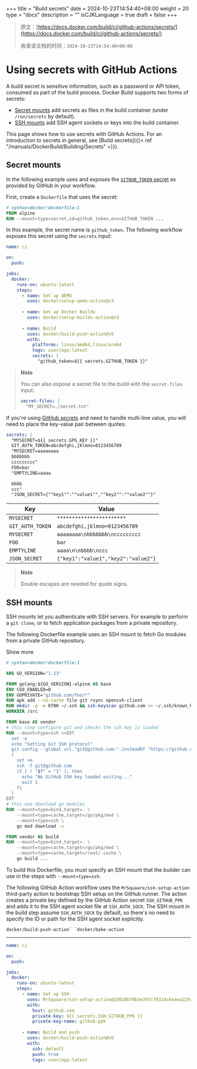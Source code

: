 +++
title = "Build secrets"
date = 2024-10-23T14:54:40+08:00
weight = 20
type = "docs"
description = ""
isCJKLanguage = true
draft = false
+++

> 原文：[https://docs.docker.com/build/ci/github-actions/secrets/](https://docs.docker.com/build/ci/github-actions/secrets/)
>
> 收录该文档的时间：`2024-10-23T14:54:40+08:00`

# Using secrets with GitHub Actions

A build secret is sensitive information, such as a password or API token, consumed as part of the build process. Docker Build supports two forms of secrets:

- [Secret mounts](https://docs.docker.com/build/ci/github-actions/secrets/#secret-mounts) add secrets as files in the build container (under `/run/secrets` by default).
- [SSH mounts](https://docs.docker.com/build/ci/github-actions/secrets/#ssh-mounts) add SSH agent sockets or keys into the build container.

This page shows how to use secrets with GitHub Actions. For an introduction to secrets in general, see [Build secrets]({{< ref "/manuals/DockerBuild/Building/Secrets" >}}).

## Secret mounts

In the following example uses and exposes the [`GITHUB_TOKEN` secret](https://docs.github.com/en/actions/security-guides/automatic-token-authentication#about-the-github_token-secret) as provided by GitHub in your workflow.

First, create a `Dockerfile` that uses the secret:



```dockerfile
# syntax=docker/dockerfile:1
FROM alpine
RUN --mount=type=secret,id=github_token,env=GITHUB_TOKEN ...
```

In this example, the secret name is `github_token`. The following workflow exposes this secret using the `secrets` input:



```yaml
name: ci

on:
  push:

jobs:
  docker:
    runs-on: ubuntu-latest
    steps:
      - name: Set up QEMU
        uses: docker/setup-qemu-action@v3
      
      - name: Set up Docker Buildx
        uses: docker/setup-buildx-action@v3
      
      - name: Build
        uses: docker/build-push-action@v6
        with:
          platforms: linux/amd64,linux/arm64
          tags: user/app:latest
          secrets: |
            "github_token=${{ secrets.GITHUB_TOKEN }}"            
```

> **Note**
>
> 
>
> You can also expose a secret file to the build with the `secret-files` input:
>
> 
>
> ```yaml
> secret-files: |
>   "MY_SECRET=./secret.txt"  
> ```

If you're using [GitHub secrets](https://docs.github.com/en/actions/security-guides/encrypted-secrets) and need to handle multi-line value, you will need to place the key-value pair between quotes:



```yaml
secrets: |
  "MYSECRET=${{ secrets.GPG_KEY }}"
  GIT_AUTH_TOKEN=abcdefghi,jklmno=0123456789
  "MYSECRET=aaaaaaaa
  bbbbbbb
  ccccccccc"
  FOO=bar
  "EMPTYLINE=aaaa

  bbbb
  ccc"
  "JSON_SECRET={""key1"":""value1"",""key2"":""value2""}"  
```

| Key              | Value                               |
| ---------------- | ----------------------------------- |
| `MYSECRET`       | `***********************`           |
| `GIT_AUTH_TOKEN` | `abcdefghi,jklmno=0123456789`       |
| `MYSECRET`       | `aaaaaaaa\nbbbbbbb\nccccccccc`      |
| `FOO`            | `bar`                               |
| `EMPTYLINE`      | `aaaa\n\nbbbb\nccc`                 |
| `JSON_SECRET`    | `{"key1":"value1","key2":"value2"}` |

> **Note**
>
> 
>
> Double escapes are needed for quote signs.

## SSH mounts

SSH mounts let you authenticate with SSH servers. For example to perform a `git clone`, or to fetch application packages from a private repository.

The following Dockerfile example uses an SSH mount to fetch Go modules from a private GitHub repository.



Show more

```dockerfile
# syntax=docker/dockerfile:1

ARG GO_VERSION="1.23"

FROM golang:${GO_VERSION}-alpine AS base
ENV CGO_ENABLED=0
ENV GOPRIVATE="github.com/foo/*"
RUN apk add --no-cache file git rsync openssh-client
RUN mkdir -p -m 0700 ~/.ssh && ssh-keyscan github.com >> ~/.ssh/known_hosts
WORKDIR /src

FROM base AS vendor
# this step configure git and checks the ssh key is loaded
RUN --mount=type=ssh <<EOT
  set -e
  echo "Setting Git SSH protocol"
  git config --global url."git@github.com:".insteadOf "https://github.com/"
  (
    set +e
    ssh -T git@github.com
    if [ ! "$?" = "1" ]; then
      echo "No GitHub SSH key loaded exiting..."
      exit 1
    fi
  )
EOT
# this one download go modules
RUN --mount=type=bind,target=. \
    --mount=type=cache,target=/go/pkg/mod \
    --mount=type=ssh \
    go mod download -x

FROM vendor AS build
RUN --mount=type=bind,target=. \
    --mount=type=cache,target=/go/pkg/mod \
    --mount=type=cache,target=/root/.cache \
    go build ...
```

To build this Dockerfile, you must specify an SSH mount that the builder can use in the steps with `--mount=type=ssh`.

The following GitHub Action workflow uses the `MrSquaare/ssh-setup-action` third-party action to bootstrap SSH setup on the GitHub runner. The action creates a private key defined by the GitHub Action secret `SSH_GITHUB_PPK` and adds it to the SSH agent socket file at `SSH_AUTH_SOCK`. The SSH mount in the build step assume `SSH_AUTH_SOCK` by default, so there's no need to specify the ID or path for the SSH agent socket explicitly.

```
docker/build-push-action` `docker/bake-action
```

------



```yaml
name: ci

on:
  push:

jobs:
  docker:
    runs-on: ubuntu-latest
    steps:
      - name: Set up SSH
        uses: MrSquaare/ssh-setup-action@2d028b70b5e397cf8314c6eaea229a6c3e34977a # v3.1.0
        with:
          host: github.com
          private-key: ${{ secrets.SSH_GITHUB_PPK }}
          private-key-name: github-ppk
      
      - name: Build and push
        uses: docker/build-push-action@v6
        with:
          ssh: default
          push: true
          tags: user/app:latest
```

